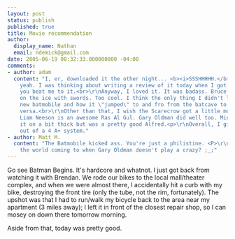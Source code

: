 ```yaml
---
layout: post
status: publish
published: true
title: Movie recommendation
author:
  display_name: Nathan
  email: ndemick@gmail.com
date: 2005-06-19 08:32:33.000000000 -04:00
comments:
- author: adam
  content: "I, er, downloaded it the other night... <b><i>SSSHHHHH.</b></i><p>\r\nBut,
    yeah. I was thinking about writing a review of it today when I got off work but
    you beat me to it.<br>\r\nAnyway, I loved it. It was badass. Bruce's training
    on the ice with swords. Too cool. I think the only thing I didn't like was the
    new batmobile and how it \"jumped\" to and fro from the batcave to land and vice
    versa.<br>\r\nOther than that, I wish the Scarecrow got a little more screen time.
    Liam Neeson is an awesome Ras Al Gul. Gary Oldman did well too. Michael Cane layed
    it on a bit thick but was a pretty good Alfred.<p>\r\nOverall, I give it 3 A++'s
    out of a 4 A+ system."
- author: Matt M.
  content: "The Batmobile kicked ass. You're just a philistine. <P>\r\n\r\nAnd what's
    the world coming to when Gary Oldman doesn't play a crazy? ;_;"
---
```

Go see Batman Begins. It's hardcore and whatnot. I just got back from watching it with Brendan. We rode our bikes to the local mall/theater complex, and when we were almost there, I accidentally hit a curb with my bike, destroying the front tire (only the tube, not the rim, fortunately). The upshot was that I had to run/walk my bicycle back to the area near my apartment (3 miles away); I left it in front of the closest repair shop, so I can mosey on down there tomorrow morning. <p>
Aside from that, today was pretty good.